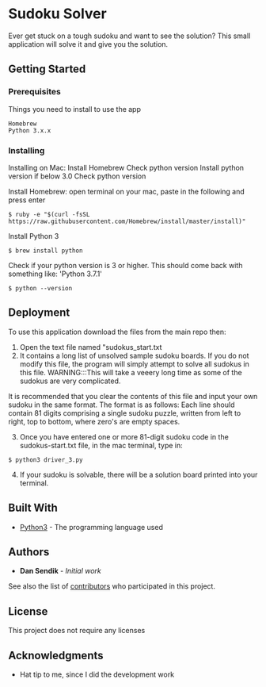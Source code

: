 # Sudoku Solver

Ever get stuck on a tough sudoku and want to see the solution? This small application will solve it and give you the solution.

## Getting Started



### Prerequisites

Things you need to install to use the app

```
Homebrew
Python 3.x.x
```

### Installing

Installing on Mac:
Install Homebrew
Check python version
Install python version if below 3.0
Check python version

Install Homebrew: open terminal on your mac, paste in the following and press enter
```
$ ruby -e "$(curl -fsSL https://raw.githubusercontent.com/Homebrew/install/master/install)"
```

Install Python 3
```
$ brew install python
```

Check if your python version is 3 or higher. This should come back with something like: 'Python 3.7.1'
```
$ python --version
```

## Deployment

To use this application download the files from the main repo then:
1) Open the text file named "sudokus_start.txt
2) It contains a long list of unsolved sample sudoku boards. If you do not modify this file, the program will simply attempt to solve all sudokus in this file. WARNING:::This will take a veeery long time as some of the sudokus are very complicated.

It is recommended that you clear the contents of this file and input your own sudoku in the same format. The format is as follows:
Each line should contain 81 digits comprising a single sudoku puzzle, written from left to right, top to bottom, where zero's are empty spaces.

3) Once you have entered one or more 81-digit sudoku code in the sudokus-start.txt file, in the mac terminal, type in:
```
$ python3 driver_3.py
```
4) If your sudoku is solvable, there will be a solution board printed into your terminal.

## Built With

* [Python3](https://docs.python.org/3/) - The programming language used


## Authors

* **Dan Sendik** - *Initial work*

See also the list of [contributors](https://github.com/your/project/contributors) who participated in this project.

## License

This project does not require any licenses

## Acknowledgments

* Hat tip to me, since I did the development work
